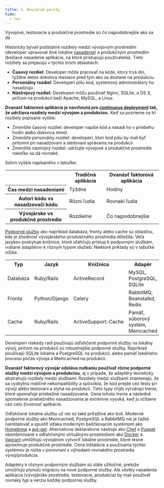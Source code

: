 ```yaml
---
title: X. Dev/prod parity
hide:
  - toc
---
```

Vývojové, testovacie a produkčné prostredie sú čo najpodobnejšie ako sa dá

Historicky bývali podstatné rozdiely medzi vývojovým prostredím (developer upravoval živé lokálne [nasadenie](./codebase.md)) a produkčným prostredím (bežiace nasadenie aplikácie, na ktoré pristupujú používatelia). Tieto rozdiely sa prejavujú v týchto troch oblastiach:

* **Časový rozdiel:** Developer môže pracovať na kóde, ktorý trvá dni, týždne alebo dokonca mesiace pred tým ako sa dostane na produkciu.
* **Personálny rozdiel**: Developeri píšu kód, systémový administrátory ho nasadzujú.
* **Nástrojový rozdiel**: Developeri môžu používať Nginx, SQLite, a OS X, pričom na produkcii beží Apache, MySQL, a Linux.

**Dvanásť faktorová aplikácia je navrhnutá pre [continuous deployment](http://avc.com/2011/02/continuous-deployment/) tak, že udržiava rozdiely medzi vývojom a produkciou.**  Keď sa pozrieme na tri rozdiely popísané vyššie:

* Zmenšite časový rozdiel: developer napíše kód a nasadí ho v priebehu hodín alebo dokonca minút.
* Zmenšite personálny rozdiel: developeri, ktorí kód píšu by mali byť prítomní pri nasadzovaní a sledovaní správania na produkcii.
* Zmenšite nástrojvý rozdiel: udržujte vývojové a produkčné prostredie nakoľko sa dá rovnaké.

Súhrn vyššie napísaného v tabuľke:

<table>
  <tr>
    <th></th>
    <th>Tradičná aplikácia</th>
    <th>Dvanásť faktorová aplikácia</th>
  </tr>
  <tr>
    <th>Čas medzi nasadeniami</th>
    <td>Týždne</td>
    <td>Hodiny</td>
  </tr>
  <tr>
    <th>Autori kódu vs nasadzovači kódu</th>
    <td>Rôzni ľudia</td>
    <td>Rovnakí ľudia</td>
  </tr>
  <tr>
    <th>Vývojárske vs produkčné prostredie</th>
    <td>Rozdielne</td>
    <td>Čo najpodobnejšie</td>
  </tr>
</table>

[Podporné služby](./backing-services.md) ako napríklad databáza, fronty alebo cache sú oblasťou, kde je zhodnosť vývojárskeho-produkčného prostredia dôležitá.  Veľa jazykov poskytuje knižnice, ktoré uľahčujú prístup k podporným službám, vrátane *adaptérov* k rôznym typom služieb.  Niektoré príklady sú v tabuľke nižšie.

<table>
  <tr>
    <th>Typ</th>
    <th>Jazyk</th>
    <th>Knižnica</th>
    <th>Adapér</th>
  </tr>
  <tr>
    <td>Databáza</td>
    <td>Ruby/Rails</td>
    <td>ActiveRecord</td>
    <td>MySQL, PostgreSQL, SQLite</td>
  </tr>
  <tr>
    <td>Fronta</td>
    <td>Python/Django</td>
    <td>Celery</td>
    <td>RabbitMQ, Beanstalkd, Redis</td>
  </tr>
  <tr>
    <td>Cache</td>
    <td>Ruby/Rails</td>
    <td>ActiveSupport::Cache</td>
    <td>Pamäť, súborový systém, Memcached</td>
  </tr>
</table>

Developeri niekedy radi používajú odľahčené podporné služby na lokálny vývoj, pričom na produkcii sú robustnejšie podporné služby.  Napríklad používajú SQLite lokálne a PostgreSQL na produkcii; alebo pamäť lokálneho procesu počas vývoja a Memcached na produkcii.

**Dvanásť faktorový vývojár odoláva nutkaniu používať rôzne podporné služby medzi vývojom a produkciou**, aj v prípade, že adaptéry teoreticky abstrahujú rozdiely medzi službami. Rozdiely medzi službami znamenajú, že sa vyskytnú maličné nekompatibility a spôsobia, že kód prejde cez testy pri vývoji alebo testovaní a zlyhá na produkcii. Tieto typy chýb vytvárajú trenie, ktoré spomaľuje priebežné nasadzovanie.  Cena tohoto trenia a následné spomalenie priebežného nasadzovania je extrémne vysoká, keď ju sčítame cez celú životnosť aplikácie.

Odľahčené lokálne služby už nie sú také príťažlivé ako boli. Moderné podporné služby ako Memcached, PostgreSQL a RabbitMQ nie je ťažké nainštalovať a spustiť vďaka moderným balíčkovacím systémom ako [Homebrew](http://mxcl.github.com/homebrew/) a [apt-get](https://help.ubuntu.com/community/AptGet/Howto).  Alternatívne deklaratívne nástroje ako [Chef](http://www.opscode.com/chef/) a [Puppet](http://docs.puppetlabs.com/) skombinované s odľahčenými virtuálnymi prostrediami ako [Docker](https://www.docker.com/) a [Vagrant](http://vagrantup.com/) umôžňujú vývojárom vytvoriť lokálne prostredie, ktoré tesne aproximuje produkčné prostredie. Cena inštalácie a používania týchto systémov je nízka v porovnaní s výhodami rovnakého prostredia vývoj/produkcia.

Adaptéry k rôznym podporným službám sú stále užitočné, pretože umožňujú plynulú migráciu na nové podporné služby. Ale všetky nasadenia aplikácia (vývojárske prostredie, testovacie, produkcia) by mali používať rovnaký typ a verziu každej podpornej služby.
